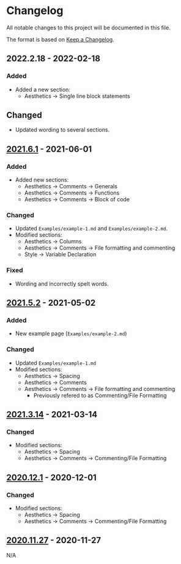 # Changelog

All notable changes to this project will be documented in this file.

The format is based on [Keep a Changelog](https://keepachangelog.com/en/1.0.0/).

## 2022.2.18 - 2022-02-18

### Added

- Added a new section:
    - Aesthetics -> Single line block statements

## Changed

- Updated wording to several sections.

## [2021.6.1] - 2021-06-01

### Added

- Added new sections:
    - Aesthetics -> Comments -> Generals
    - Aesthetics -> Comments -> Functions
    - Aesthetics -> Comments -> Block of code

### Changed

- Updated `Examples/example-1.md` and `Examples/example-2.md`.
- Modified sections:
    - Aesthetics -> Columns
    - Aesthetics -> Comments -> File formatting and commenting
    - Style -> Variable Declaration

### Fixed

- Wording and incorrectly spelt words.

## [2021.5.2] - 2021-05-02

### Added

- New example page (`Examples/example-2.md`)

### Changed

- Updated `Examples/example-1.md`
- Modified sections:
    - Aesthetics -> Spacing
    - Aesthetics -> Comments
    - Aesthetics -> Comments -> File formatting and commenting
        - Previously refered to as Commenting/File Formatting 

## [2021.3.14] - 2021-03-14

### Changed

- Modified sections:
    - Aesthetics -> Spacing
    - Aesthetics -> Comments -> Commenting/File Formatting

## [2020.12.1] - 2020-12-01

### Changed

- Modified sections:
    - Aesthetics -> Spacing
    - Aesthetics -> Comments -> Commenting/File Formatting

## [2020.11.27] - 2020-11-27

N/A

[unreleased]: https://github.com/StrangeRanger/bash-style-guide/compare/2021.6.1...HEAD
[2021.6.1]: https://github.com/StrangeRanger/bash-style-guide/releases/tag/2021.6.1
[2021.5.2]: https://github.com/StrangeRanger/bash-style-guide/releases/tag/2021.5.2
[2021.3.14]: https://github.com/StrangeRanger/bash-style-guide/releases/tag/2021.3.14
[2020.12.1]: https://github.com/StrangeRanger/bash-style-guide/releases/tag/2020.12.1
[2020.11.27]: https://github.com/StrangeRanger/bash-style-guide/releases/tag/2020.11.27
